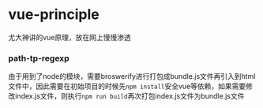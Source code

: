 # vue-principle
尤大神讲的vue原理，放在网上慢慢渗透

### path-tp-regexp
由于用到了node的模块，需要broswerify进行打包成bundle.js文件再引入到html文件中，因此需要在初始项目的时候先```npm install```安全vue等依赖，如果需要修改index.js文件，则执行```npm run build```再次打包index.js文件为bundle.js文件
